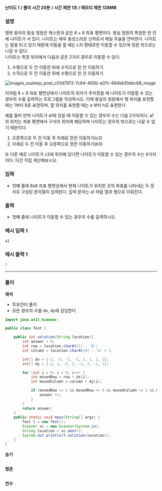**난이도 1**   **/  풀이 시간 20분**   **/  시간 제한  1초 /  메모리 제한** **128MB**

### **설명**

행복 왕국의 왕실 정원은 체스판과 같은 8 × 8 좌표 평면이다. 왕실 정원의 특정한 한 칸에 나이트가 서 있다.
나이트는 매우 충성스러운 신하로서 매일 무술을 연마한다. 나이트는 말을 타고 있기 때문에 이동을 할 때는 L자 형태로만 이동할 수
있으며 정원 밖으로는 나갈 수 없다. <br>
나이트는 특정 위치에서 다음과 같은 2가지 경우로 이동할 수 있다.

1. 수평으로 두 칸 이동한 뒤에 수직으로 한 칸 이동하기.
2. 수직으로 두 칸 이동한 뒤에 수평으로 한 칸 이동하기.<br>

![images_suzieep_post_c01d7972-7c64-400b-a07c-664bb10ebc88_image](https://user-images.githubusercontent.com/110963294/223341624-accc534e-d36f-47cf-98f0-04541e1014af.png)

   

이처럼 8 × 8 좌표 평면상에서 나이트의 위치가 주어졌을 때 나이트가 이동할 수 있는 경우의 수를 출력하는 프로그램을 작성하시오.
이때 왕실의 정원에서 행 위치를 표현할 때는 1부터 8로 표현하며, 열 위치를 표현할 때는 a 부터 h로 표현한다

예를 들어 만약 나이트가 a1에 있을 때 이동할 수 있는 경우의 수는 다음 2가지이다. 
a1의 위치는 좌표 평면에서 구석의 위치에 해당하며 나이트는 정우의 밖으로는 나갈 수 없기 때문이다.

1. 오른쪽으로 두 칸 이동 후 아래로 한칸 이동하기(c2)
2. 아래로 두 칸 이동 후 오른쪽으로 한칸 이동하기(b3)

또 다른 예로 나이트가 c2에 위치해 있다면 나이트가 이동할 수 있는 경우의 수는 6가지이다. 이건 직접 계산해보시오.

### **입력**
- 첫째 줄에 8x8 좌표 평면상에서 현재 나이트가 위치한 곳의 좌표를 나타내는 두 문자로 구성된 문자열이 입력된다. 입력 문자는 a1 처럼 열과 행으로 이뤄진다.

### **출력**
- 첫째 줄에 나이트가 이동할 수 있는 경우의 수를 출력하시오.

### **예시 입력 1**

```java
a1
```

### **예시 출력 1**

```java
2
```

---

### **풀이**

**재석**
- 투포인터 풀이
- 모든 경우의 수를 dx, dy에 삽입한다
```java
import java.util.Scanner;

public class Test {

    public int solution(String location){
        int answer = 0;
        int row = location.charAt(1) - '0';
        int column = location.charAt(0) - 'a' + 1;

        int[] dx = {-2, -2, -1, -1, 1, 1, 2, 2};
        int[] dy = {-1, 1, -2, 2, -2, 2, -1, 1};

        for (int i = 0; i < 8; i++) {
            int movedRow = row + dx[i];
            int movedColumn = column + dy[i];

            if (movedRow >= 1 && movedRow <= 8 && movedColumn >= 1 && movedColumn <= 8) {
                answer ++;
            }
        }
        return answer;
    }
    public static void main(String[] args) {
        Test t = new Test();
        Scanner sc = new Scanner(System.in);
        String location = sc.next();
        System.out.println(t.solution(location));
    }
}

```

**승기**

```java

```

**형준**

```java

```

**연수**

```python

```
